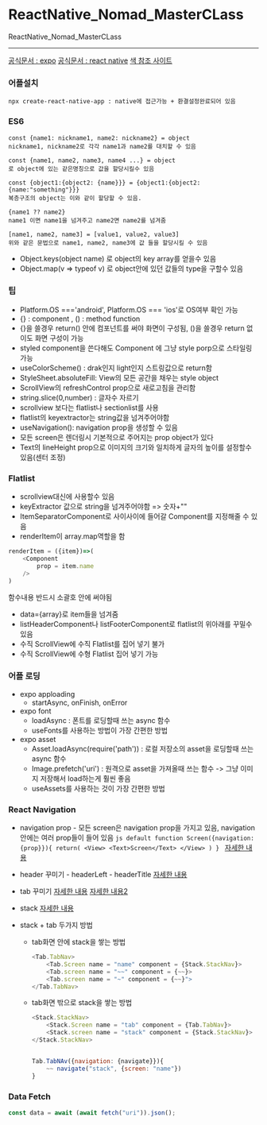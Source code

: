 # ReactNative_Nomad_MasterCLass

ReactNative_Nomad_MasterCLass

---

[공식문서 : expo](https://docs.expo.dev/)
[공식문서 : react native](https://reactnative.dev/)
[색 참조 사이트](https://flatuicolors.com/)

### 어플설치

```
npx create-react-native-app : native에 접근가능 + 환결설정완료되어 있음
```

### ES6

```es6
const {name1: nickname1, name2: nickname2} = object
nickname1, nickname2로 각각 name1과 name2를 대치할 수 있음
```

```es6
const {name1, name2, name3, name4 ...} = object
로 object에 있는 같은명칭으로 값을 할당시킬수 있음
```

```es6
const {object1:{object2: {name}}} = {object1:{object2:{name:"something"}}}
복층구조의 object는 이와 같이 할당할 수 있음.
```

```es6
{name1 ?? name2}
name1 이면 name1을 넘겨주고 name2면 name2를 넘겨줌
```

```es6
[name1, name2, name3] = [value1, value2, value3]
위와 같은 문법으로 name1, name2, name3에 값 들을 할당시킬 수 있음
```

- Object.keys(object name) 로 object의 key array를 얻을수 있음
- Object.map(v => typeof v) 로 object안에 있던 값들의 type을 구할수 있음

### 팁

- Platform.OS ==='android', Platform.OS === 'ios'로 OS여부 확인 가능
- {} : component , () : method function
- {}을 쓸경우 return() 안에 컴포넌트를 써야 화면이 구성됨, ()을 쓸경우 return 없이도 화면 구성이 가능
- styled component을 쓴다해도 Component 에 그냥 style porp으로 스타일링 가능
- useColorScheme() : drak인지 light인지 스트링값으로 return함
- StyleSheet.absoluteFill: View의 모든 공간을 채우는 style object
- ScrollView의 refreshControl prop으로 새로고침을 관리함
- string.slice(0,number) : 글자수 자르기
- scrollview 보다는 flatlist나 sectionlist를 사용
- flatlist의 keyextractor는 string값을 넘겨주어야함
- useNavigation(): navigation prop을 생성할 수 있음
- 모든 screen은 렌더링시 기본적으로 주어지는 prop object가 있다
- Text의 lineHeight prop으로 이미지의 크기와 일치하게 글자의 높이를 설정할수 있음(센터 조정)

### Flatlist

- scrollview대신에 사용할수 있음
- keyExtractor 값으로 string을 넘겨주어야함 => 숫자+""
- ItemSeparatorComponent로 사이사이에 들어갈 Component를 지정해줄 수 있음
- renderItem이 array.map역할을 함

```js
renderItem = ({item})=>(
    <Component
        prop = item.name
    />
)
```

함수내용 반드시 소괄호 안에 써야됨

- data={array}로 item들을 넘겨줌
- listHeaderComponent나 listFooterComponent로 flatlist의 위아래를 꾸밀수 있음
- 수직 ScrollView에 수직 Flatlist를 집어 넣기 불가
- 수직 ScrollView에 수형 Flatlist 집어 넣기 가능

### 어플 로딩

- expo apploading
  - startAsync, onFinish, onError
- expo font
  - loadAsync : 폰트를 로딩할때 쓰는 async 함수
  - useFonts를 사용하는 방법이 가장 간편한 방법
- expo asset
  - Asset.loadAsync(require('path')) : 로컬 저장소의 asset을 로딩할때 쓰는 async 함수
  - Image.prefetch('uri') : 원격으로 asset을 가져올때 쓰는 함수 -> 그냥 이미지 저장해서 load하는게 훨씬 좋음
  - useAssets를 사용하는 것이 가장 간편한 방법

### React Navigation

- navigation prop - 모든 screen은 navigation prop을 가지고 있음, navigation안에는 여러 prop들이 들어 있음
  `js default function Screen({navigation:{prop}}){ return( <View> <Text>Screen</Text> </View> ) } `
  [자세한 내용](https://reactnavigation.org/docs/navigation-prop)

- header 꾸미기 - headerLeft - headerTitle
  [자세한 내용](https://reactnavigation.org/docs/elements#header)

- tab 꾸미기
  [자세한 내용](https://reactnavigation.org/docs/bottom-tab-navigator)
  [자세한 내용2](https://reactnavigation.org/docs/tab-based-navigation/)

- stack
  [자세한 내용](https://reactnavigation.org/docs/native-stack-navigator)

- stack + tab 두가지 방법

  - tab화면 안에 stack을 쌓는 방법

    ```js
    <Tab.TabNav>
        <Tab.Screen name = "name" component = {Stack.StackNav}>
        <Tab.screen name = "~~" component = {~~}>
        <Tab.screen name = "~" component = {~~}">
    </Tab.TabNav>
    ```

  - tab화면 밖으로 stack을 쌓는 방법

    ```js
    <Stack.StackNav>
        <Stack.Screen name = "tab" component = {Tab.TabNav}>
        <Stack.screen name = "stack" component = {Stack.StackNav}>
    </Stack.StackNav>


    Tab.TabNAv({navigation: {navigate}}){
        ~~ navigate("stack", {screen: "name"})
    }
    ```

### Data Fetch

```js
const data = await (await fetch("uri")).json();
```

